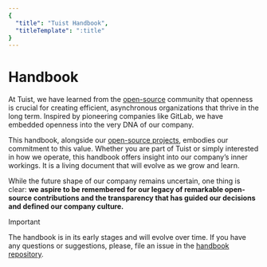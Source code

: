 ```yaml
---
{
  "title": "Tuist Handbook",
  "titleTemplate": ":title"
}
---
```

# Handbook

At Tuist, we have learned from the [open-source](https://opensource.org/) community that openness is crucial for creating efficient, asynchronous organizations that thrive in the long term. Inspired by pioneering companies like GitLab, we have embedded openness into the very DNA of our company.

This handbook, alongside our [open-source projects](https://github.com/tuist), embodies our commitment to this value. Whether you are part of Tuist or simply interested in how we operate, this handbook offers insight into our company’s inner workings. It is a living document that will evolve as we grow and learn.

While the future shape of our company remains uncertain, one thing is clear: **we aspire to be remembered for our legacy of remarkable open-source contributions and the transparency that has guided our decisions and defined our company culture.**

> [!IMPORTANT]
> The handbook is in its early stages and will evolve over time. If you have any questions or suggestions, please, file an issue in the [handbook repository](https://github.com/tuist/handbook).